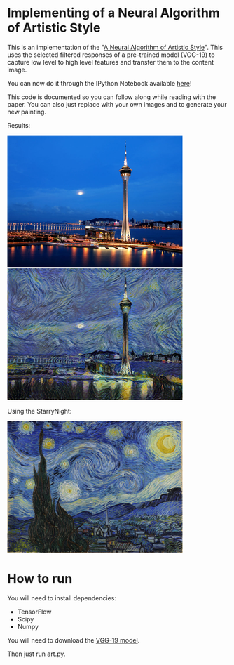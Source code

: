 # Implementing of a Neural Algorithm of Artistic Style #

This is an implementation of the "[A Neural Algorithm of Artistic Style](http://arxiv.org/abs/1508.06576)". This uses the selected filtered responses of a pre-trained model (VGG-19) to capture low level to high level features and transfer them to the content image.

You can now do it through the IPython Notebook available [here](./TensorFlow%20Implementation%20of%20A%20Neural%20Algorithm%20of%20Artistic%20Style.ipynb)!

This code is documented so you can follow along while reading with the paper. You can also just replace with your own images and to generate your new painting.

Results:

<img src="images/Macau.jpg" width="400px" height="300px" />
<img src="images/output-macau/4900 - final.png" width="400px" height="300px" />

Using the StarryNight:

<img src="images/StarryNight.jpg" width="400px" height="300px" />

# How to run

You will need to install dependencies:

- TensorFlow
- Scipy
- Numpy

You will need to download the [VGG-19 model](http://www.vlfeat.org/matconvnet/models/imagenet-vgg-verydeep-19.mat).

Then just run art.py.
